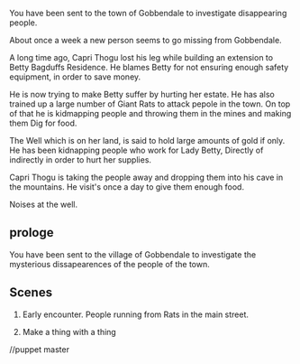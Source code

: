 
You have been sent to the town of Gobbendale to investigate disappearing people.

About once a week a new person seems to go missing from Gobbendale.

A long time ago, Capri Thogu lost his leg while building an extension to Betty Bagduffs Residence. He blames Betty for not ensuring enough safety equipment, in order to save money.

He is now trying to make Betty suffer by hurting her estate. He has also trained up a large number of Giant Rats to attack pepole in the town. On top of that he is kidmapping people and throwing them in the mines and making them Dig for food.

The Well which is on her land, is said to hold large amounts of gold if only. He has been kidnapping people who work for Lady Betty, Directly of indirectly in order to hurt her supplies.

Capri Thogu is taking the people away and dropping them into his cave in the mountains. He visit's once a day to give them enough food.

Noises at the well.



## prologe

You have been sent to the village of Gobbendale to investigate the mysterious dissapearences of the people of the town.

## Scenes

1. Early encounter. People running from Rats in the main street.

2. Make a thing with a thing






//puppet master
